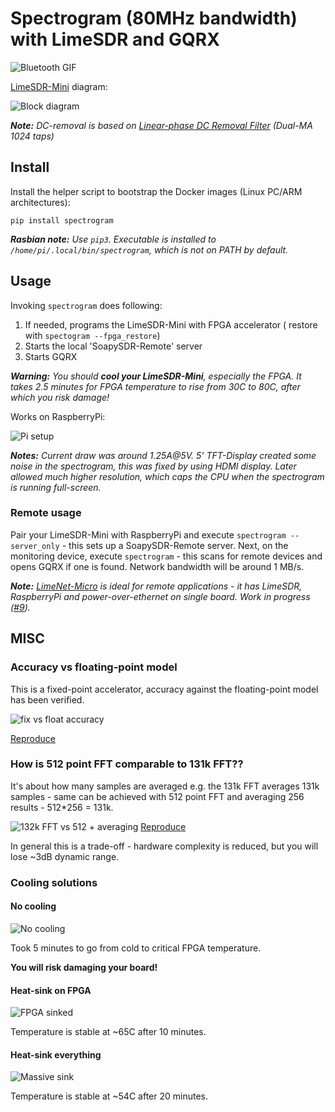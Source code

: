 # Spectrogram (80MHz bandwidth) with LimeSDR and GQRX

![Bluetooth GIF](https://github.com/gasparka/spectrogram/blob/master/doc/demo.gif "Demo")

[LimeSDR-Mini](https://www.crowdsupply.com/lime-micro/limesdr-mini) diagram:

![Block diagram](https://github.com/gasparka/spectrogram/blob/master/doc/lime_and_diagram.jpg "Diagram")

_**Note:** DC-removal is based on [Linear-phase DC Removal Filter](https://www.dsprelated.com/showarticle/58.php) (Dual-MA 1024 taps)_

## Install

Install the helper script to bootstrap the Docker images (Linux PC/ARM architectures):

```pip install spectrogram```

_**Rasbian note:** Use ```pip3```. Executable is installed to ```/home/pi/.local/bin/spectrogram```, which is not on PATH by default._

## Usage

Invoking ```spectrogram``` does following:
1. If needed, programs the LimeSDR-Mini with FPGA accelerator ( restore with ``spectogram --fpga_restore``)
2. Starts the local 'SoapySDR-Remote' server
3. Starts GQRX

_**Warning:** You should **cool your LimeSDR-Mini**, especially the FPGA. It takes 2.5 minutes for FPGA temperature to rise from 30C to 80C, after which you risk damage!_

Works on RaspberryPi:

![Pi setup](https://github.com/gasparka/spectrogram/blob/master/doc/lime_mini_screen.jpg "lime_mini_screen")

_**Notes:** Current draw was around 1.25A@5V. 5' TFT-Display created some noise in the spectrogram, this was fixed by using HDMI display.
Later allowed much higher resolution, which caps the CPU when the spectrogram is running full-screen._

### Remote usage

Pair your LimeSDR-Mini with RaspberryPi and execute ```spectrogram --server_only``` - this sets up a SoapySDR-Remote server.
Next, on the monitoring device, execute ```spectrogram``` - this scans for remote devices and opens GQRX if one is found.
Network bandwidth will be around 1 MB/s.


_**Note:** [LimeNet-Micro](https://www.crowdsupply.com/lime-micro/limenet-micro) is ideal for remote applications - it has LimeSDR, RaspberryPi and power-over-ethernet on single board. Work in progress ([#9](https://github.com/gasparka/spectrogram/issues/9))._


## MISC
### Accuracy vs floating-point model

This is a fixed-point accelerator, accuracy against the floating-point model has been verified.


![fix vs float accuracy](https://github.com/gasparka/spectrogram/blob/master/doc/fix_vs_float.png)

[Reproduce](https://github.com/gasparka/pyha/blob/develop/pyha/applications/spectrogram_limesdr/spectrogram_limesdr.ipynb)

### How is 512 point FFT comparable to 131k FFT??
It's about how many samples are averaged e.g. the 131k FFT averages 131k samples - same can be achieved with 512 point FFT and averaging 256 results - 512*256 = 131k.

![132k FFT vs 512 + averaging](https://github.com/gasparka/spectrogram/blob/master/doc/131k_vs_512.png)
[Reproduce](https://github.com/gasparka/spectrogram/blob/master/doc/131k_vs_512.ipynb)

In general this is a trade-off - hardware complexity is reduced, but you will lose ~3dB dynamic range.

### Cooling solutions

#### No cooling

![No cooling](https://github.com/gasparka/spectrogram/blob/master/doc/no_cools.JPG)

Took 5 minutes to go from cold to critical FPGA temperature.

**You will risk damaging your board!**


#### Heat-sink on FPGA

![FPGA sinked](https://github.com/gasparka/spectrogram/blob/master/doc/fpga_cools.JPG)

Temperature is stable at ~65C after 10 minutes.


#### Heat-sink everything

![Massive sink](https://github.com/gasparka/spectrogram/blob/master/doc/all_cools.JPG)

Temperature is stable at ~54C after 20 minutes.